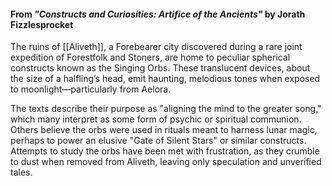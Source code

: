 #### From _"Constructs and Curiosities: Artifice of the Ancients"_ by Jorath Fizzlesprocket

The ruins of [[Aliveth]], a Forebearer city discovered during a rare joint expedition of Forestfolk and Stoners, are home to peculiar spherical constructs known as the Singing Orbs. These translucent devices, about the size of a halfling’s head, emit haunting, melodious tones when exposed to moonlight—particularly from Aelora.

The texts describe their purpose as "aligning the mind to the greater song," which many interpret as some form of psychic or spiritual communion. Others believe the orbs were used in rituals meant to harness lunar magic, perhaps to power an elusive "Gate of Silent Stars" or similar constructs. Attempts to study the orbs have been met with frustration, as they crumble to dust when removed from Aliveth, leaving only speculation and unverified tales.